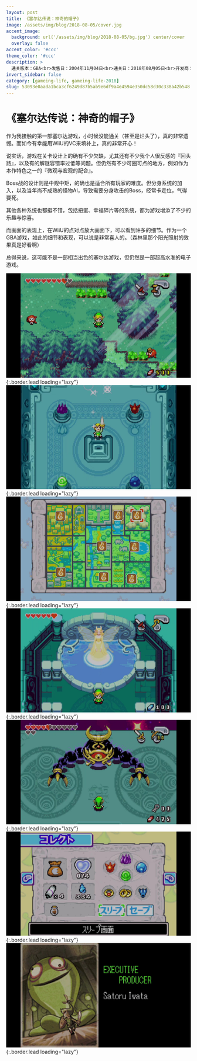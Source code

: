 ```yaml
---
layout: post
title: 《塞尔达传说：神奇的帽子》
image: /assets/img/blog/2018-08-05/cover.jpg
accent_image: 
  background: url('/assets/img/blog/2018-08-05/bg.jpg') center/cover
  overlay: false
accent_color: '#ccc'
theme_color: '#ccc'
description: >
  通关版本：GBA<br>发售日：2004年11月04日<br>通关日：2018年08月05日<br>开发商：CAPCOM, Flagship<br>发行商：Nintendo
invert_sidebar: false
category: [gameing-life, gameing-life-2018]
slug: 53093e0aada1bca3cf6249d87b5ab9e6df9a4e4594e350dc58d30c338a42b548
---
```


# 《塞尔达传说：神奇的帽子》

作为我接触的第一部塞尔达游戏，小时候没能通关（甚至是烂头了），真的非常遗憾。而如今有幸能用WiiU的VC来填补上，真的非常开心！

说实话，游戏在关卡设计上的确有不少欠缺，尤其还有不少我个人很反感的『回头路』，以及有的解谜容错率过低等问题。但仍然有不少可圈可点的地方，例如作为本作特色之一的『微观与宏观的配合』。

Boss战的设计则是中规中矩，的确也是适合所有玩家的难度。但分身系统的加入，以及当年尚不成熟的怪物AI，导致需要分身攻击的Boss，经常卡走位，气得要死。

其他各种系统也都挺不错，包括扭蛋、幸福碎片等的系统，都为游戏增添了不少的乐趣与惊喜。

而画面的表现上，在WiiU的点对点放大画面下，可以看到许多的细节。作为一个GBA游戏，如此的细节和表现，可以说是非常喜人的。（森林里那个阳光照射的效果真是好看啊）

总得来说，这可能不是一部相当出色的塞尔达游戏，但仍然是一部超高水准的电子游戏。

![](/assets/img/blog/2018-08-05/1.jpg){:.border.lead loading="lazy"}
![](/assets/img/blog/2018-08-05/2.jpg){:.border.lead loading="lazy"}
![](/assets/img/blog/2018-08-05/3.jpg){:.border.lead loading="lazy"}
![](/assets/img/blog/2018-08-05/4.jpg){:.border.lead loading="lazy"}
![](/assets/img/blog/2018-08-05/5.jpg){:.border.lead loading="lazy"}
![](/assets/img/blog/2018-08-05/6.jpg){:.border.lead loading="lazy"}
![](/assets/img/blog/2018-08-05/7.jpg){:.border.lead loading="lazy"}

